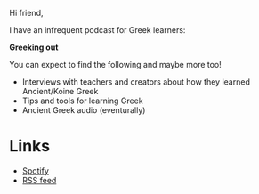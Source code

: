 Hi friend, 

I have an infrequent podcast for Greek learners:

**Greeking out**


You can expect to find the following and maybe more too!

- Interviews with teachers and creators about how they learned Ancient/Koine Greek
- Tips and tools for learning Greek
- Ancient Greek audio (eventurally)

# Links
- [Spotify](https://open.spotify.com/show/3MrjV4BVi0FbBFWF04mSvR)
- [RSS feed](https://anchor.fm/s/df9e4f14/podcast/rss)

